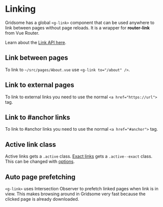 # Linking
Gridsome has a global `<g-link>` component that can be used anywhere to link between pages without page reloads. It is a wrapper for **router-link** from Vue Router.

Learn about the [Link API here](/docs/link).

## Link between pages
To link to `~/src/pages/About.vue` use `<g-link to="/about" />`.


## Link to external pages
To link to external links you need to use the normal `<a href="https://url">` tag.

## Link to #anchor links
To link to #anchor links you need to use the normal `<a href="#anchor">` tag.


## Active link class
Active links gets a `.active` class. [Exact links](https://router.vuejs.org/api/#exact) gets a `.active--exact` class. This can be changed with [options](/docs/link).

## Auto page prefetching
`<g-link>` uses Intersection Observer to prefetch linked pages when link is in view. This makes browsing around in Gridsome very fast because the clicked page is already downloaded.

